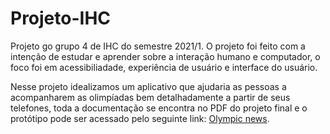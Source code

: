 # Projeto-IHC
Projeto go grupo 4 de IHC do semestre 2021/1. O projeto foi feito com a intenção de estudar e aprender sobre a interação humano e computador, o foco foi em acessibiliadade, experiência de usuário e interface do usuário.

Nesse projeto idealizamos um aplicativo que ajudaria as pessoas a acompanharem as olimpíadas bem detalhadamente a partir de seus telefones, toda a documentação se encontra no PDF do projeto final e o protótipo pode ser acessado pelo seguinte link: [Olympic news](https://www.figma.com/proto/K104UQmSNIJnkjQRuFTFhu/Olympic-News?node-id=244%3A208&scaling=scale-down&page-id=0%3A1&starting-point-node-id=44%3A101). 
